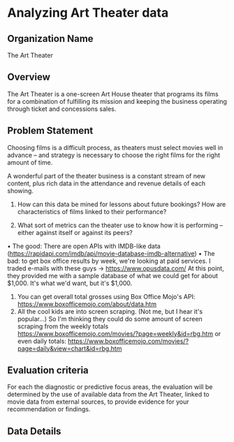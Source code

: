 # Analyzing Art Theater data

## Organization Name
The Art Theater

## Overview
The Art Theater is a one-screen Art House theater that programs its films for a combination of fulfilling its mission and keeping the business operating through ticket and concessions sales.  

## Problem Statement
Choosing films is a difficult process, as theaters must select movies well in advance – and strategy is necessary to choose the right films for the right amount of time.  

A wonderful part of the theater business is a constant stream of new content, plus rich data in the attendance and revenue details of each showing.  


1.	How can this data be mined for lessons about future bookings?  How are characteristics of films linked to their performance?

2.	What sort of metrics can the theater use to know how it is performing – either against itself or against its peers?  

•	The good: There are open APIs with IMDB-like data (https://rapidapi.com/imdb/api/movie-database-imdb-alternative) 
•	The bad: to get box office results by week, we're looking at paid services.  I traded e-mails with these guys -> https://www.opusdata.com/   At this point, they provided me with a sample database of what we could get for about $1,000.  It's what we'd want, but it's $1,000.  

1) You can get overall total grosses using Box Office Mojo's API: https://www.boxofficemojo.com/about/data.htm
2) All the cool kids are into screen scraping.  (Not me, but I hear it's popular...)  So I'm thinking they could do some amount of screen scraping from the weekly totals https://www.boxofficemojo.com/movies/?page=weekly&id=rbg.htm or even daily totals: https://www.boxofficemojo.com/movies/?page=daily&view=chart&id=rbg.htm 


## Evaluation criteria

For each the diagnostic or predictive focus areas, the evaluation will be determined by the use of available data from the Art Theater, linked to movie data from external sources, to provide evidence for your recommendation or findings.

## Data Details


